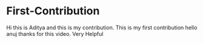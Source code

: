 # First-Contribution
Hi this is Aditya  and this is my contribution.
This is my first contribution
hello anuj thanks for this video. Very Helpful
